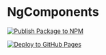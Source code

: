 # NgComponents

[![Publish Package to NPM](https://github.com/namitoyokota/services/actions/workflows/publish.yml/badge.svg)](https://github.com/namitoyokota/services/actions/workflows/publish.yml)

[![Deploy to GitHub Pages](https://github.com/namitoyokota/services/actions/workflows/deploy.yml/badge.svg?branch=master)](https://github.com/namitoyokota/services/actions/workflows/deploy.yml)

